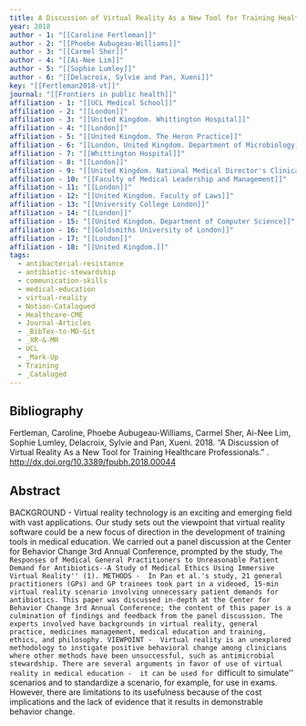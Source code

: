 ```yaml
---
title: A Discussion of Virtual Reality As a New Tool for Training Healthcare Professionals
year: 2018
author - 1: "[[Caroline Fertleman]]"
author - 2: "[[Phoebe Aubugeau-Williams]]"
author - 3: "[[Carmel Sher]]"
author - 4: "[[Ai-Nee Lim]]"
author - 5: "[[Sophie Lumley]]"
author - 6: "[[Delacroix, Sylvie and Pan, Xueni]]"
key: "[[Fertleman2018-vt]]"
journal: "[[Frontiers in public health]]"
affiliation - 1: "[[UCL Medical School]]"
affiliation - 2: "[[London]]"
affiliation - 3: "[[United Kingdom. Whittington Hospital]]"
affiliation - 4: "[[London]]"
affiliation - 5: "[[United Kingdom. The Heron Practice]]"
affiliation - 6: "[[London, United Kingdom. Department of Microbiology]]"
affiliation - 7: "[[Whittington Hospital]]"
affiliation - 8: "[[London]]"
affiliation - 9: "[[United Kingdom. National Medical Director's Clinical Fellow Scheme]]"
affiliation - 10: "[[Faculty of Medical Leadership and Management]]"
affiliation - 11: "[[London]]"
affiliation - 12: "[[United Kingdom. Faculty of Laws]]"
affiliation - 13: "[[University College London]]"
affiliation - 14: "[[London]]"
affiliation - 15: "[[United Kingdom. Department of Computer Science]]"
affiliation - 16: "[[Goldsmiths University of London]]"
affiliation - 17: "[[London]]"
affiliation - 18: "[[United Kingdom.]]"
tags:
  - antibacterial-resistance
  - antibiotic-stewardship
  - communication-skills
  - medical-education
  - virtual-reality
  - Notion-Catalogued
  - Healthcare-CME
  - Journal-Articles
  - _BibTex-to-MD-Git
  - _XR-&-MR
  - UCL
  - _Mark-Up
  - Training
  - _Cataloged
---
```


## Bibliography
Fertleman, Caroline, Phoebe Aubugeau-Williams, Carmel Sher, Ai-Nee Lim, Sophie Lumley, Delacroix, Sylvie and Pan, Xueni. 2018. “A Discussion of Virtual Reality As a New Tool for Training Healthcare Professionals.” . http://dx.doi.org/10.3389/fpubh.2018.00044

## Abstract
BACKGROUND -  Virtual reality technology is an exciting and emerging field with vast applications. Our study sets out the viewpoint that virtual reality software could be a new focus of direction in the development of training tools in medical education. We carried out a panel discussion at the Center for Behavior Change 3rd Annual Conference, prompted by the study, ``The Responses of Medical General Practitioners to Unreasonable Patient Demand for Antibiotics--A Study of Medical Ethics Using Immersive Virtual Reality'' (1). METHODS -  In Pan et al.'s study, 21 general practitioners (GPs) and GP trainees took part in a videoed, 15-min virtual reality scenario involving unnecessary patient demands for antibiotics. This paper was discussed in-depth at the Center for Behavior Change 3rd Annual Conference; the content of this paper is a culmination of findings and feedback from the panel discussion. The experts involved have backgrounds in virtual reality, general practice, medicines management, medical education and training, ethics, and philosophy. VIEWPOINT -  Virtual reality is an unexplored methodology to instigate positive behavioral change among clinicians where other methods have been unsuccessful, such as antimicrobial stewardship. There are several arguments in favor of use of virtual reality in medical education -  it can be used for ``difficult to simulate'' scenarios and to standardize a scenario, for example, for use in exams. However, there are limitations to its usefulness because of the cost implications and the lack of evidence that it results in demonstrable behavior change.